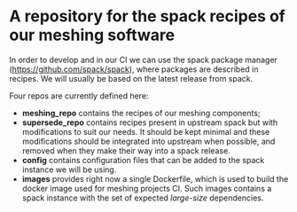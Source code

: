 # A repository for the spack recipes of our meshing software

In order to develop and in our CI we can use the spack package manager (https://github.com/spack/spack), where packages are described in recipes. We will usually be based on the latest release from spack.

Four repos are currently defined here:
- **meshing_repo** contains the recipes of our meshing components;
- **supersede_repo** contains recipes present in upstream spack but with modifications to suit our needs. It should be kept minimal and these modifications should be integrated into upstream when possible, and removed when they make their way into a spack release.
- **config** contains configuration files that can be added to the spack instance we will be using.
- **images** provides right now a single Dockerfile, which is used to build the docker image used for meshing projects CI. Such images contains a spack instance with the set of expected *large-size* dependencies.